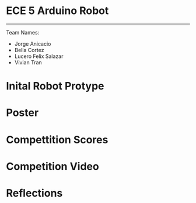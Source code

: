# ECE 5 Arduino Robot
---
Team Names: 

- Jorge Anicacio
- Bella Cortez
- Lucero Felix Salazar
- Vivian Tran 


# Inital Robot Protype

# Poster

# Compettition Scores

# Competition Video

# Reflections 
